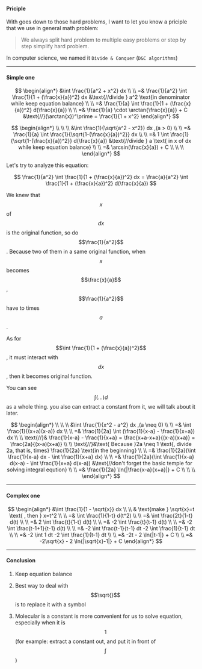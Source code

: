 #### Priciple

With goes down to those hard problems, I want to let you know a priciple that we use in general math problem:

> We always split hard problem to multiple easy problems or step by step simplify hard problem.

In computer science, we named it `Divide & Conquer` (`D&C algorithms`)

___

#### Simple one

$$
\begin{align*}
&\int \frac{1}{a^2 + x^2} dx
\\ \\ 
=& \frac{1}{a^2} \int \frac{1}{1 + (\frac{x}{a})^2} dx    &\text{//divide } a^2 \text{in denominator while keep equation balance}
\\ \\
=& \frac{1}{a} \int \frac{1}{1 + (\frac{x}{a})^2} d(\frac{x}{a})
\\ \\
=& \frac{1}{a} \cdot \arctan{\frac{x}{a}} + C    &\text{//}(\arctan{x})^\prime = \frac{1}{1 + x^2}
\end{align*}
$$

$$
\begin{align*}
\\ \\ \\
&\int \frac{1}{\sqrt{a^2 - x^2}} dx ,(a > 0)
\\ \\
=& \frac{1}{a} \int \frac{1}{\sqrt{1-(\frac{x}{a})^2}} dx
\\ \\
=& 1 \int \frac{1}{\sqrt{1-(\frac{x}{a})^2}} d(\frac{x}{a})    &\text{//divide } a \text{ in x of dx while keep equation balance}
\\ \\
=& \arcsin(\frac{x}{a}) + C
\\ \\ \\
\end{align*}
$$


Let's try to analyze this equation:

$$
\frac{1}{a^2} \int \frac{1}{1 + (\frac{x}{a})^2} dx = \frac{a}{a^2} \int \frac{1}{1 + (\frac{x}{a})^2} d(\frac{x}{a})
$$

We knew that $$x$$ of $$dx$$ is the original function, so do $$\frac{1}{a^2}$$. Because two of them in a same original function, when $$x$$ becomes $$\frac{x}{a}$$, $$\frac{1}{a^2}$$ have to times $$a$$.

As for $$\int \frac{1}{1 + (\frac{x}{a})^2}$$, it must interact with $$dx$$, then it becomes original function.

You can see $$\int (...) d$$ as a whole thing. you also can extract a constant from it, we will talk about it later.


$$
\begin{align*}
\\ \\ \\
&\int \frac{1}{x^2 - a^2} dx ,(a \neq 0)
\\ \\
=& \int \frac{1}{(x+a)(x-a)} dx
\\ \\
=& \frac{1}{2a} \int (\frac{1}{x-a} - \frac{1}{x+a}) dx
\\ \\
\text{//}& \frac{1}{x-a} - \frac{1}{x+a} = \frac{x+a-x+a}{(x-a)(x+a)} = \frac{2a}{(x-a)(x+a)} 
\\ \\
\text{//}&\text{ Because }2a \neq 1 \text{, divide 2a, that is, times} \frac{1}{2a} \text{in the beginning}
\\ \\
=& \frac{1}{2a}(\int \frac{1}{x-a} dx - \int \frac{1}{x+a} dx)
\\ \\
=& \frac{1}{2a}(\int \frac{1}{x-a} d(x-a) - \int \frac{1}{x+a} d(x-a))    &\text{//don't forget the basic temple for solving integral eqution}
\\ \\
=& \frac{1}{2a} \ln{|\frac{x-a}{x+a}|} + C
\\ \\ \\
\end{align*}
$$

___

#### Complex one

$$
\begin{align*}
&\int \frac{1}{1 - \sqrt{x}} dx
\\ \\
& \text{make } \sqrt{x}=t \text{ , then } x=t^2
\\ \\
=& \int \frac{1}{1-t} d(t^2)
\\ \\
=& \int \frac{2t}{1-t} d(t)
\\ \\
=& 2 \int \frac{t}{1-t} d(t)
\\ \\
=& -2 \int \frac{t}{t-1} d(t)
\\ \\
=& -2 \int \frac{t-1+1}{t-1} d(t)
\\ \\
=& -2 \int \frac{t-1}{t-1} dt -2 \int \frac{1}{t-1} dt
\\ \\
=& -2 \int 1 dt -2 \int \frac{1}{t-1} dt
\\ \\
=& -2t - 2 \ln{|t-1|} + C
\\ \\
=& -2\sqrt{x} - 2 \ln{|\sqrt{x}-1|} + C
\end{align*}
$$

___

#### Conclusion

1. Keep equation balance

2. Best way to deal with $$\sqrt{}$$ is to replace it with a symbol

3. Molecular is a constant is more convenient for us to solve equation, especially when it is $$1$$ (for example: extract a constant out, and put it in front of $$\int$$)
